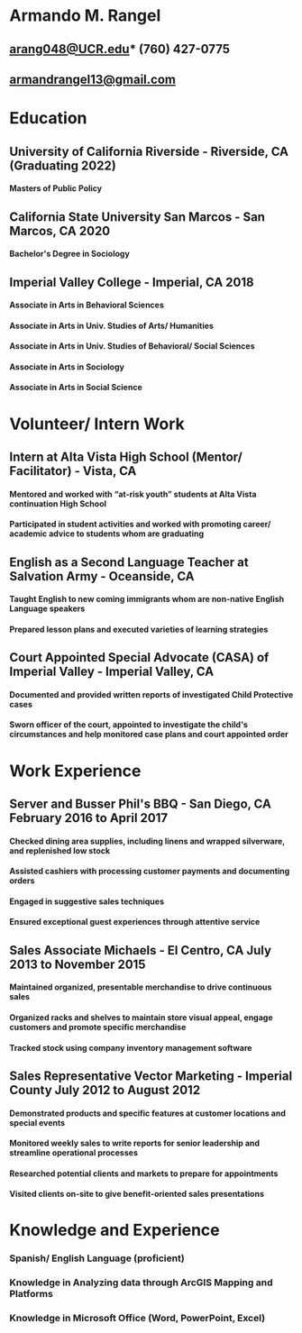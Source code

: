 # Armando M. Rangel
## arang048@UCR.edu* (760) 427-0775
## armandrangel13@gmail.com

# Education

## University of California Riverside - Riverside, CA (Graduating 2022)
#### Masters of Public Policy
## California State University San Marcos - San Marcos, CA 2020
#### Bachelor's Degree in Sociology
## Imperial Valley College - Imperial, CA 2018
#### Associate in Arts in Behavioral Sciences
#### Associate in Arts in Univ. Studies of Arts/ Humanities
#### Associate in Arts in Univ. Studies of Behavioral/ Social Sciences
#### Associate in Arts in Sociology
#### Associate in Arts in Social Science

# Volunteer/ Intern Work

## Intern at Alta Vista High School (Mentor/ Facilitator) - Vista, CA
#### Mentored and worked with “at-risk youth” students at Alta Vista continuation High School
#### Participated in student activities and worked with promoting career/ academic advice to students whom are graduating

## English as a Second Language Teacher at Salvation Army - Oceanside, CA
#### Taught English to new coming immigrants whom are non-native English Language speakers
#### Prepared lesson plans and executed varieties of learning strategies

## Court Appointed Special Advocate (CASA) of Imperial Valley - Imperial Valley, CA
#### Documented and provided written reports of investigated Child Protective cases
#### Sworn officer of the court, appointed to investigate the child's circumstances and help monitored case plans and court appointed order

# Work Experience

## Server and Busser Phil's BBQ - San Diego, CA February 2016 to April 2017
#### Checked dining area supplies, including linens and wrapped silverware, and replenished low stock
#### Assisted cashiers with processing customer payments and documenting orders
#### Engaged in suggestive sales techniques
#### Ensured exceptional guest experiences through attentive service

## Sales Associate Michaels - El Centro, CA July 2013 to November 2015
#### Maintained organized, presentable merchandise to drive continuous sales
#### Organized racks and shelves to maintain store visual appeal, engage customers and promote specific merchandise
#### Tracked stock using company inventory management software

## Sales Representative Vector Marketing - Imperial County July 2012 to August 2012
#### Demonstrated products and specific features at customer locations and special events
#### Monitored weekly sales to write reports for senior leadership and streamline operational processes
#### Researched potential clients and markets to prepare for appointments
#### Visited clients on-site to give benefit-oriented sales presentations
# Knowledge and Experience
### Spanish/ English Language (proficient)
### Knowledge in Analyzing data through ArcGIS Mapping and Platforms
### Knowledge in Microsoft Office (Word, PowerPoint, Excel)
